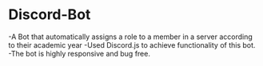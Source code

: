 # Discord-Bot
-A Bot that automatically assigns a role to a member in a server according to their academic year
-Used Discord.js to achieve functionality of this bot.
-The bot is highly responsive and bug free.
